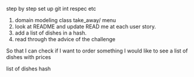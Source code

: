 step by step 
set up git int respec etc 
1. domain modeling class take_away/ menu
2. look at README and update READ me at each user story. 
3. add a list of dishes in a hash. 
4. read through the advice of the challenge 

So that I can check if I want to order something
I would like to see a list of dishes with prices

list of dishes hash

